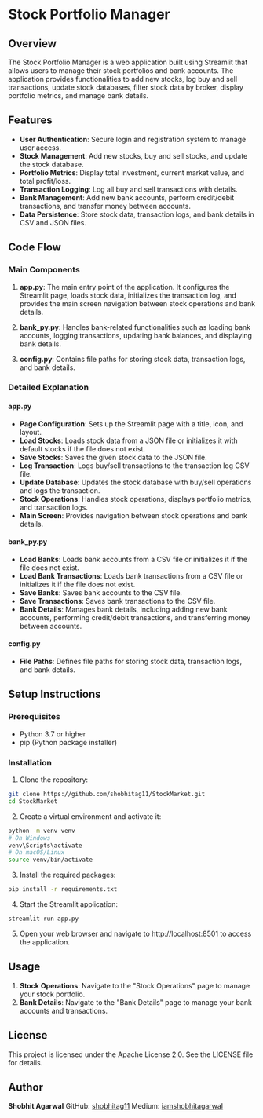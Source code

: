# Stock Portfolio Manager

## Overview

The Stock Portfolio Manager is a web application built using Streamlit that allows users to manage their stock portfolios and bank accounts. The application provides functionalities to add new stocks, log buy and sell transactions, update stock databases, filter stock data by broker, display portfolio metrics, and manage bank details.

## Features

- **User Authentication**: Secure login and registration system to manage user access.
- **Stock Management**: Add new stocks, buy and sell stocks, and update the stock database.
- **Portfolio Metrics**: Display total investment, current market value, and total profit/loss.
- **Transaction Logging**: Log all buy and sell transactions with details.
- **Bank Management**: Add new bank accounts, perform credit/debit transactions, and transfer money between accounts.
- **Data Persistence**: Store stock data, transaction logs, and bank details in CSV and JSON files.

## Code Flow

### Main Components

1. **app.py**: The main entry point of the application. It configures the Streamlit page, loads stock data, initializes the transaction log, and provides the main screen navigation between stock operations and bank details.

2. **bank_py.py**: Handles bank-related functionalities such as loading bank accounts, logging transactions, updating bank balances, and displaying bank details.

3. **config.py**: Contains file paths for storing stock data, transaction logs, and bank details.

### Detailed Explanation

#### app.py

- **Page Configuration**: Sets up the Streamlit page with a title, icon, and layout.
- **Load Stocks**: Loads stock data from a JSON file or initializes it with default stocks if the file does not exist.
- **Save Stocks**: Saves the given stock data to the JSON file.
- **Log Transaction**: Logs buy/sell transactions to the transaction log CSV file.
- **Update Database**: Updates the stock database with buy/sell operations and logs the transaction.
- **Stock Operations**: Handles stock operations, displays portfolio metrics, and transaction logs.
- **Main Screen**: Provides navigation between stock operations and bank details.

#### bank_py.py

- **Load Banks**: Loads bank accounts from a CSV file or initializes it if the file does not exist.
- **Load Bank Transactions**: Loads bank transactions from a CSV file or initializes it if the file does not exist.
- **Save Banks**: Saves bank accounts to the CSV file.
- **Save Transactions**: Saves bank transactions to the CSV file.
- **Bank Details**: Manages bank details, including adding new bank accounts, performing credit/debit transactions, and transferring money between accounts.

#### config.py

- **File Paths**: Defines file paths for storing stock data, transaction logs, and bank details.

## Setup Instructions

### Prerequisites

- Python 3.7 or higher
- pip (Python package installer)

### Installation

1. Clone the repository:

```sh
git clone https://github.com/shobhitag11/StockMarket.git
cd StockMarket
```
2. Create a virtual environment and activate it:
```sh
python -m venv venv
# On Windows
venv\Scripts\activate
# On macOS/Linux
source venv/bin/activate
```

3. Install the required packages:
```sh
pip install -r requirements.txt
```

4. Start the Streamlit application:
```sh
streamlit run app.py
```
5. Open your web browser and navigate to http://localhost:8501 to access the application.

## Usage
1. **Stock Operations**: Navigate to the "Stock Operations" page to manage your stock portfolio.
2. **Bank Details**: Navigate to the "Bank Details" page to manage your bank accounts and transactions.

## License
This project is licensed under the Apache License 2.0. See the LICENSE file for details.

## Author
**Shobhit Agarwal**
GitHub: [shobhitag11](https://github.com/shobhitag11)
Medium: [iamshobhitagarwal](https://iamshobhitagarwal.medium.com/)

